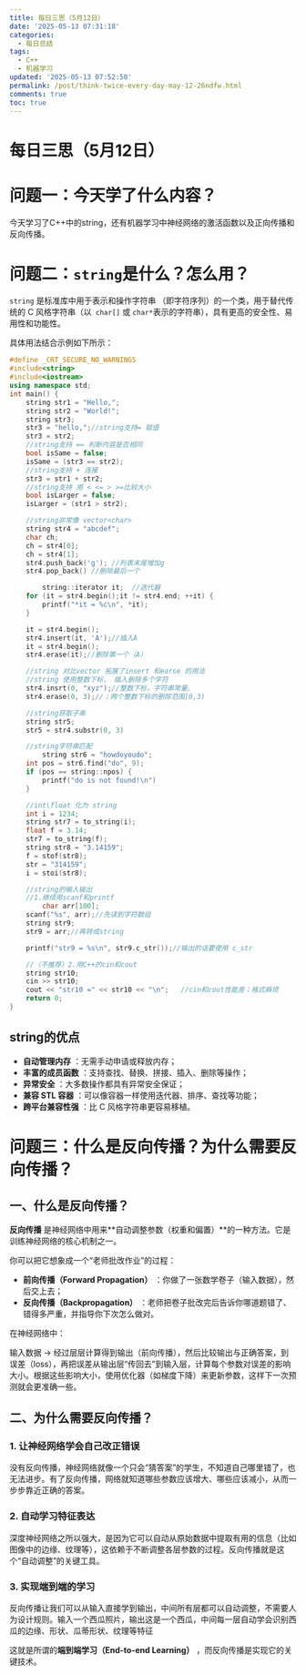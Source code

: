 ```yaml
---
title: 每日三思（5月12日）
date: '2025-05-13 07:31:18'
categories:
  - 每日总结
tags:
  - C++
  - 机器学习  
updated: '2025-05-13 07:52:50'
permalink: /post/think-twice-every-day-may-12-26ndfw.html
comments: true
toc: true
---
```




# 每日三思（5月12日）

# 问题一：今天学了什么内容？

今天学习了C++中的string，还有机器学习中神经网络的激活函数以及正向传播和反向传播。

# 问题二：`string`​ 是什么？怎么用？

​`string`​ 是标准库中用于表示和操作字符串 （即字符序列）的一个类，用于替代传统的 C 风格字符串（以` char[]`​ 或 `char*`​ 表示的字符串），具有更高的安全性、易用性和功能性。

具体用法结合示例如下所示：

```c++
#define _CRT_SECURE_NO_WARNINGS
#include<string>
#include<iostream>
using namespace std;
int main() {
	string str1 = "Hello,";
	string str2 = "World!";
	string str3;
	str3 = "hello,";//string支持= 赋值
	str3 = str2;
	//string支持 == 判断内容是否相同
	bool isSame = false;
	isSame = (str3 == str2);
	//string支持 + 连接
	str3 = str1 + str2;
	//string支持 用 < <= > >=比较大小
	bool isLarger = false;
	isLarger = (str1 > str2);

	//string非常像 vector<char>
    string str4 = "abcdef";
	char ch;
	ch = str4[0];
	ch = str4[1];
	str4.push_back('g'); //列表末尾增加g
	str4.pop_back() //删除最后一个

		string::iterator it;  //迭代器
	for (it = str4.begin();it != str4.end; ++it) {
		printf("*it = %c\n", *it);
	}

	it = str4.begin();
	str4.insert(it, 'A');//插入A
	it = str4.begin();
	str4.erase(it);//删除第一个（A）

	//string 对比vector 拓展了insert 和earse 的用法
	//string 使用整数下标， 插入删除多个字符
	str4.insrt(0, "xyz");//整数下标，字符串常量、
	str4.erase(0, 3);//；两个整数下标的删除范围[0,3)

	//string获取子串
	string str5;
	str5 = str4.substr(0, 3)

	//string字符串匹配
		string str6 = "howdoyoudo";
	int pos = str6.find("do", 9);
	if (pos == string::npos) {
		printf("do is not found!\n")
	}

	//int\float 化为 string
	int i = 1234;
	string str7 = to_string(i);
	float f = 3.14;
	str7 = to_string(f);
	string str8 = "3.14159";
	f = stof(str8);
	str = "314159";
	i = stoi(str8);

	//string的输入输出
	//1.继续用scanf和printf
		char arr[100];
	scanf("%s", arr);//先读到字符数组
	string str9;
	str9 = arr;//再转成string

	printf("str9 = %s\n", str9.c_str());//输出的话要使用 c_str

	//（不推荐）2.用C++的cin和cout
	string str10;
	cin >> str10;
	cout << "str10 =" << str10 << "\n";   //cin和cout性能差；格式麻烦
	return 0;
}

```

## string的优点

* **自动管理内存** ：无需手动申请或释放内存；
*  **丰富的成员函数** ：支持查找、替换、拼接、插入、删除等操作；
*  **异常安全** ：大多数操作都具有异常安全保证；
*  **兼容 STL 容器** ：可以像容器一样使用迭代器、排序、查找等功能；
*  **跨平台兼容性强** ：比 C 风格字符串更容易移植。

# 问题三：什么是反向传播？为什么需要反向传播？

## 一、什么是反向传播？

**反向传播** 是神经网络中用来\*\*自动调整参数（权重和偏置）\*\*的一种方法。它是训练神经网络的核心机制之一。

你可以把它想象成一个“老师批改作业”的过程：

* **前向传播（Forward Propagation）**  ：你做了一张数学卷子（输入数据），然后交上去；
* **反向传播（Backpropagation）**  ：老师把卷子批改完后告诉你哪道题错了、错得多严重，并指导你下次怎么做对。

在神经网络中：

输入数据 → 经过层层计算得到输出（前向传播），然后比较输出与正确答案，到误差（loss），再把误差从输出层“传回去”到输入层，计算每个参数对误差的影响大小。根据这些影响大小，使用优化器（如梯度下降）来更新参数，这样下一次预测就会更准确一些。

## 二、为什么需要反向传播？

### 1. **让神经网络学会自己改正错误**

没有反向传播，神经网络就像一个只会“猜答案”的学生，不知道自己哪里错了，也无法进步。有了反向传播，网络就知道哪些参数应该增大、哪些应该减小，从而一步步靠近正确的答案。

###  2. **自动学习特征表达**

深度神经网络之所以强大，是因为它可以自动从原始数据中提取有用的信息（比如图像中的边缘、纹理等），这依赖于不断调整各层参数的过程。反向传播就是这个“自动调整”的关键工具。

### 3. **实现端到端的学习**

反向传播让我们可以从输入直接学到输出，中间所有层都可以自动调整，不需要人为设计规则。输入一个西瓜照片，输出这是一个西瓜，中间每一层自动学会识别西瓜的边缘、形状、瓜蒂形状、纹理等特征

这就是所谓的**端到端学习（End-to-end Learning）**  ，而反向传播是实现它的关键技术。

